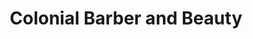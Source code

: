---
title: "Colonial Barber and Beauty"
url: /williamsburg/colonial-barber-and-beauty/
shop: hairdresser
---